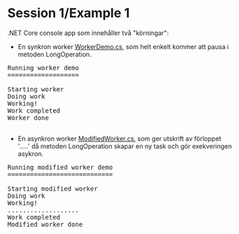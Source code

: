 # Session 1/Example 1
.NET Core console app som innehåller två "körningar":

- En synkron worker [WorkerDemo.cs](Example_1/WorkerDemo.cs), som helt enkelt kommer att pausa i metoden LongOperation.
<pre>
Running worker demo
===================

Starting worker
Doing work
Working!
Work completed
Worker done

</pre>

- En asynkron worker [ModifiedWorker.cs](Example_1/ModifiedWorkerDemo.cs), som ger utskrift av förloppet '.....' då metoden LongOperation skapar en ny task och gör exekveringen asykron.
<pre>
Running modified worker demo
============================

Starting modified worker
Doing work
Working!
...................
Work completed
Modified worker done
</pre>
